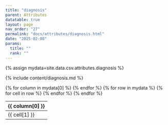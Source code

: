 ```yaml
---
title: "diagnosis"
parent: Attributes
datatable: true
layout: page
nav_order: "27"
permalink: "docs/attributes/diagnosis.html"
date: "2025-02-08"
params:
  title: ""
  rank: ""
---
```

{% assign mydata=site.data.csv.attributes.diagnosis %} 

{% include content/diagnosis.md %}

<table id="myTable" class="display" style="width:100%">
    <thead>
    {% for column in mydata[0] %}
        <th>{{ column[0] }}</th>
    {% endfor %}
    </thead>
    <tbody>
    {% for row in mydata %}
        <tr>
        {% for cell in row %}
            <td>{{ cell[1] }}</td>
        {% endfor %}
        </tr>
    {% endfor %}
    </tbody>
</table>
<script type="text/javascript">
  $(document).ready(function () {
    $('#myTable').DataTable({
      responsive: true,
      deferRender: false,
      paging: false,
      order: [],
    });
  });
</script>
